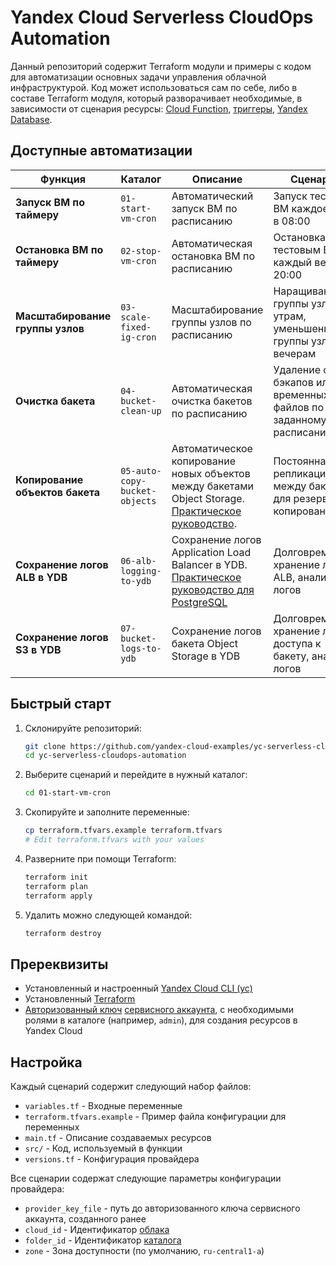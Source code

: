 # Yandex Cloud Serverless CloudOps Automation

Данный репозиторий содержит Terraform модули и примеры с кодом для автоматизации основных задачи управления облачной инфраструктурой.
Код может использоваться сам по себе, либо в составе Terraform модуля, который разворачивает необходимые, в зависимости от сценария ресурсы: [Cloud Function](https://yandex.cloud/ru/services/functions), [триггеры](https://yandex.cloud/ru/docs/functions/concepts/trigger/), [Yandex Database](https://yandex.cloud/ru/services/ydb).

## Доступные автоматизации

| Функция | Каталог | Описание | Сценарий |
|----------|-----------|-------------|----------|
| **Запуск ВМ по таймеру** | `01-start-vm-cron` | Автоматический запуск ВМ по расписанию | Запуск тестовых ВМ каждое утро в 08:00 |
| **Остановка ВМ по таймеру** | `02-stop-vm-cron` | Автоматическая остановка ВМ по расписанию | Остановка тестовым ВМ каждый вечер в 20:00 |
| **Масштабирование группы узлов** | `03-scale-fixed-ig-cron` | Масштабирование группы узлов по расписанию | Наращивание группы узлов по утрам, уменьшение группы узлов по вечерам |
| **Очистка бакета** | `04-bucket-clean-up` | Автоматическая очистка бакетов по расписанию | Удаление старых бэкапов или временных файлов по заданному расписанию |
| **Копирование объектов бакета** | `05-auto-copy-bucket-objects` | Автоматическое копирование новых объектов между бакетами Object Storage. [Практическое руководство](https://yandex.cloud/en/docs/functions/tutorials/bucket-to-bucket). | Постоянная репликация между бакетами для резервного копирования |
| **Сохранение логов ALB в YDB** | `06-alb-logging-to-ydb` | Сохранение логов Application Load Balancer в YDB. [Практическое руководство для PostgreSQL](https://yandex.cloud/ru/docs/functions/tutorials/logging) | Долговременное хранение логов ALB, анализ логов |
| **Сохранение логов S3 в YDB** | `07-bucket-logs-to-ydb` | Сохранение логов бакета Object Storage в YDB | Долговременное хранение логов доступа к бакету, анализ логов |

## Быстрый старт

1. Склонируйте репозиторий:
    ```bash
    git clone https://github.com/yandex-cloud-examples/yc-serverless-cloudops-automation.git
    cd yc-serverless-cloudops-automation
    ```

2. Выберите сценарий и перейдите в нужный каталог:

    ```bash
    cd 01-start-vm-cron
    ```

3. Скопируйте и заполните переменные:

    ```bash
    cp terraform.tfvars.example terraform.tfvars
    # Edit terraform.tfvars with your values
    ```

 4. Разверните при помощи Terraform:

    ```bash
    terraform init
    terraform plan
    terraform apply
    ```

 5. Удалить можно следующей командой:

    ```bash
    terraform destroy
    ```

## Пререквизиты

* Установленный и настроенный [Yandex Cloud CLI (yc)](https://yandex.cloud/ru/docs/cli/operations/install-cli) 
* Установленный [Terraform](https://yandex.cloud/ru/docs/tutorials/infrastructure-management/terraform-quickstart)
* [Авторизованный ключ](https://yandex.cloud/ru/docs/iam/operations/authentication/manage-authorized-keys#console_1) [сервисного аккаунта](https://yandex.cloud/ru/docs/iam/operations/sa/create), с необходимыми ролями в каталоге (например, `admin`), для создания ресурсов в Yandex Cloud

## Настройка

Каждый сценарий содержит следующий набор файлов:

* `variables.tf` - Входные переменные
* `terraform.tfvars.example` - Пример файла конфигурации для переменных
* `main.tf` - Описание создаваемых ресурсов
* `src/` - Код, используемый в функции
* `versions.tf` - Конфигурация провайдера

Все сценарии содержат следующие параметры конфигурации провайдера:

* `provider_key_file` - путь до авторизованного ключа сервисного аккаунта, созданного ранее
* `cloud_id` - Идентификатор [облака](https://yandex.cloud/ru/docs/resource-manager/operations/cloud/get-id)
* `folder_id` - Идентификатор [каталога](https://yandex.cloud/ru/docs/resource-manager/operations/folder/get-id)
* `zone` - Зона доступности (по умолчанию, `ru-central1-a`)
